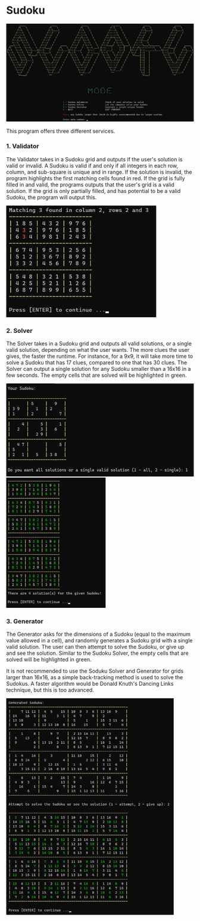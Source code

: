 # Sudoku

<img src="photos/menu.png">

This program offers three different services.

### 1. Validator
    
The Validator takes in a Sudoku grid and outputs if the user's solution is valid or invalid. A Sudoku is valid if and only if all integers in each row, column, and
sub-square is unique and in range. If the solution is invalid, the program highlights the first matching cells found in red. If the grid is fully filled in and valid, 
the programs outputs that the user's grid is a valid solution. If the grid is only partially filled, and has potential to be a valid Sudoku, the program will output this.

<img src="photos/validate.png" height="300">
    
### 2. Solver

The Solver takes in a Sudoku grid and outputs all valid solutions, or a single valid solution, depending on what the user wants. The more clues
the user gives, the faster the runtime. For instance, for a 9x9, it will take more time to solve a Sudoku that has 17 clues, compared to one that
has 30 clues. The Solver can output a single solution for any Sudoku smaller than a 16x16 in a few seconds. The empty cells that are solved will
be highlighted in green.

<img src="photos/solve1.png" height="250">
<img src="photos/solve3.png" height="350">
     
     
### 3. Generator

The Generator asks for the dimensions of a Sudoku (equal to the maximum value allowed in a cell), and randomly generates a Sudoku grid with a single
valid solution. The user can then attempt to solve the Sudoku, or give up and see the solution. Similar to the Sudoku Solver, the empty cells that are solved will
be highlighted in green.
    
    
It is not recommended to use the Soduku Solver and Generator for grids larger than 16x16, as a simple back-tracking method is used to solve the
Sudokus. A faster algorithm would be Donald Knuth's Dancing Links technique, but this is too advanced.

<img src="photos/generate.png" width = "450">
